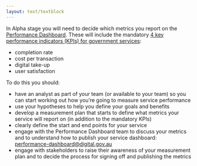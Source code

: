 ```yaml
---
layout: text/textblock
---
```


In Alpha stage you will need to decide which metrics you report on the [Performance Dashboard](http://dashboard.gov.au/). These will include the mandatory [4 key performance indicators (KPIs) for government services](/digital-service-standard/11-measure-performance/):
- completion rate
- cost per transaction
- digital take-up
- user satisfaction

To do this you should:
- have an analyst as part of your team (or available to your team) so you can start working out how you’re going to measure service performance
- use your hypotheses to help you define your goals and benefits
- develop a measurement plan that starts to define what metrics your service will report on (in addition to the mandatory KPIs)
- clearly define the start and end points for your service
- engage with the Performance Dashboard team to discuss your metrics and to understand how to publish your service dashboard: [performance-dashboard@digital.gov.au](mailto:performance-dashboard@digital.gov.au)
- engage with stakeholders to raise their awareness of your measurement plan and to decide the process for signing off and publishing the metrics
